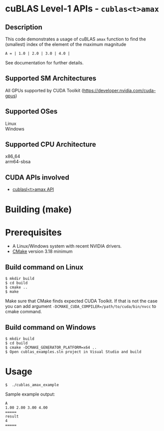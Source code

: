 # cuBLAS Level-1 APIs - `cublas<t>amax`

## Description

This code demonstrates a usage of cuBLAS `amax` function to find the (smallest) index of the element of the maximum magnitude

```
A = | 1.0 | 2.0 | 3.0 | 4.0 |
```

See documentation for further details.

## Supported SM Architectures

All GPUs supported by CUDA Toolkit (https://developer.nvidia.com/cuda-gpus)  

## Supported OSes

Linux  
Windows

## Supported CPU Architecture

x86_64  
arm64-sbsa

## CUDA APIs involved
- [cublasI\<t>amax API](https://docs.nvidia.com/cuda/cublas/index.html#cublasi-t-amax)

# Building (make)

# Prerequisites
- A Linux/Windows system with recent NVIDIA drivers.
- [CMake](https://cmake.org/download) version 3.18 minimum

## Build command on Linux
```
$ mkdir build
$ cd build
$ cmake ..
$ make
```
Make sure that CMake finds expected CUDA Toolkit. If that is not the case you can add argument `-DCMAKE_CUDA_COMPILER=/path/to/cuda/bin/nvcc` to cmake command.

## Build command on Windows
```
$ mkdir build
$ cd build
$ cmake -DCMAKE_GENERATOR_PLATFORM=x64 ..
$ Open cublas_examples.sln project in Visual Studio and build
```

# Usage
```
$  ./cublas_amax_example
```

Sample example output:

```
A
1.00 2.00 3.00 4.00 
=====
result
4
=====
```
